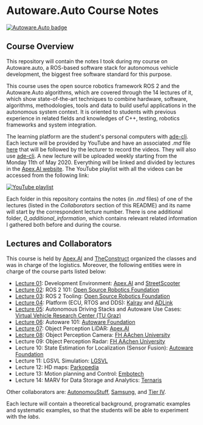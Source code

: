 # Autoware.Auto Course Notes
[![Autoware.Auto badge](https://img.shields.io/badge/Autoware-Auto-orange.svg)](https://www.autoware.auto)

## Course Overview
This repository will contain the notes I took during my course on Autoware.auto, a ROS-based software stack for autonomous vehicle development, the biggest free software standard for this purpose.

This course uses the open source robotics framework ROS 2 and the Autoware.Auto algorithms, which are covered through the 14 lectures of it, which show state-of-the-art techniques to combine hardware, software, algorithms, methodologies, tools and data to build useful applications in the autonomous system context. It is oriented to students with previous experience in related fields and knowledges of C++, testing, robotics frameworks and system integration.

The learning platform are the student's personal computers with [ade-cli](https://ade-cli.readthedocs.io/en/latest). Each lecture will be provided by YouTube and have an associated *.md* file [here](https://gitlab.com/ApexAI/autowareclass2020/-/tree/master/lectures) that will be followed by the lecturer to record the videos. They will also use [ade-cli](https://ade-cli.readthedocs.io/en/latest/). A new lecture will be uploaded weekly starting from the Monday 11th of May 2020. Everything will be linked and divided by lectures in the [Apex.AI website](https://www.apex.ai/autoware-course). The YouTube playlist with all the videos can be accessed from the following link:

[![YouTube playlist](https://img.youtube.com/vi/XTmlhvlmcf8/0.jpg)](https://www.youtube.com/watch?v=XTmlhvlmcf8&list=PLL57Sz4fhxLpCXgN0lvCF7aHAlRA5FoFr)

Each folder in this repository contains the notes (in *.md* files) of one of the lectures (listed in the *Collaborators* section of this README) and its name will start by the correspondent lecture number. There is one additional folder, *0_additional_information*, which contains relevant related information I gathered both before and during the course.


## Lectures and Collaborators
This course is held by [Apex.AI](https://www.apex.ai/autoware-course) and [TheConstruct](http://www.theconstruct.ai) organized the classes and was in charge of the logistics. Moreover, the following entities were in charge of the course parts listed below:

- [Lecture 01](https://github.com/jmtc7/autoware-course/tree/master/01_development_environment): Development Environment: [Apex.AI](https://www.apex.ai) and [StreetScooter](http://streetscooter.com)
- [Lecture 02](https://github.com/jmtc7/autoware-course/tree/master/02_ROS2_101): ROS 2 101: [Open Source Robotics Foundation](http://openrobotics.org)
- [Lecture 03](https://github.com/jmtc7/autoware-course/tree/master/03_ROS2_tooling): ROS 2 Tooling: [Open Source Robotics Foundation](http://openrobotics.org)
- [Lecture 04](https://github.com/jmtc7/autoware-course/tree/master/04_platform__ecu_rtos_dds): Platform (ECU, RTOS and DDS): [Kalray](http://kalray.eu) and [ADLink](http://adlink-labs.tech)
- [Lecture 05](https://github.com/jmtc7/autoware-course/tree/master/05_autonomous_driving_stacks): Autonomous Driving Stacks and Autoware Use Cases: [Virtual Vehicle Research Center (TU Graz)](https://www.tugraz.at/en/home)
- [Lecture 06](https://github.com/jmtc7/autoware-course/tree/master/06_autoware_101): Autoware 101: [Autoware Foundation](https://www.autoware.org)
- [Lecture 07](https://github.com/jmtc7/autoware-course/tree/master/07_perception_lidar): Object Perception LiDAR: [Apex.AI](https://www.apex.ai)
- [Lecture 08](https://github.com/jmtc7/autoware-course/tree/master/08_perception_camera): Object Perception Camera: [FH AAchen University](https://www.fh-aachen.de/en)
- Lecture 09: Object Perception Radar: [FH AAchen University](https://www.fh-aachen.de/en)
- Lecture 10: State Estimation for Localization (Sensor Fusion): [Autoware Foundation](https://www.autoware.org)
- Lecture 11: LGSVL Simulation: [LGSVL](http://lge.com)
- Lecture 12: HD maps: [Parkopedia](http://parkopedia.com)
- Lecture 13: Motion planning and Control: [Embotech](http://embotech.com)
- Lecture 14: MARV for Data Storage and Analytics: [Ternaris](https://ternaris.com)

Other collaborators are: [AutonomouStuff](https://autonomoustuff.com), [Samsung](https://www.sra.samsung.com), and [Tier IV](http://tier4.jp).

Each lecture will contain a theoretical background, programatic examples and systematic examples, so that the students will be able to experiment with the *labs*.
